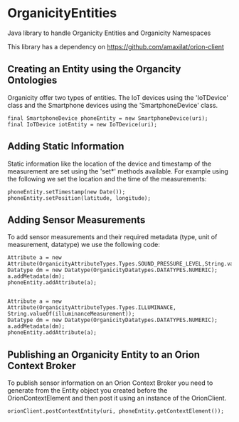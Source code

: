 # OrganicityEntities
Java library to handle Organicity Entities and Organicity Namespaces


This library has a dependency on https://github.com/amaxilat/orion-client

## Creating an Entity using the Organcity Ontologies  
Organicity offer two types of entities. The IoT devices using the 'IoTDevice' class and the Smartphone devices using the 'SmartphoneDevice' class.

    final SmartphoneDevice phoneEntity = new SmartphoneDevice(uri);
    final IoTDevice iotEntity = new IoTDevice(uri);
    
## Adding Static Information 
Static information like the location of the device and timestamp of the measurement are set using the 'set*' methods available. For example using the following we set the location and the time of the measurements:

    phoneEntity.setTimestamp(new Date());
    phoneEntity.setPosition(latitude, longitude);

## Adding Sensor Measurements
To add sensor measurements and their required metadata (type, unit of measurement, datatype) we use the following code:

    Attribute a = new Attribute(OrganicityAttributeTypes.Types.SOUND_PRESSURE_LEVEL,String.valueOf(soundMeasurement));
    Datatype dm = new Datatype(OrganicityDatatypes.DATATYPES.NUMERIC);
    a.addMetadata(dm);
    phoneEntity.addAttribute(a);


    Attribute a = new Attribute(OrganicityAttributeTypes.Types.ILLUMINANCE, String.valueOf(illuminanceMeasurement));
    Datatype dm = new Datatype(OrganicityDatatypes.DATATYPES.NUMERIC);
    a.addMetadata(dm);
    phoneEntity.addAttribute(a);

## Publishing an Organicity Entity to an Orion Context Broker
To publish sensor information on an Orion Context Broker you need to generate from the Entity object you created before the OrionContextElement and then post it using an instance of the OrionClient.

    orionClient.postContextEntity(uri, phoneEntity.getContextElement());
